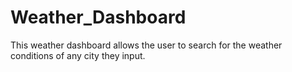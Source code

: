 # Weather_Dashboard
This weather dashboard allows the user to search for the weather conditions of any city they input.
